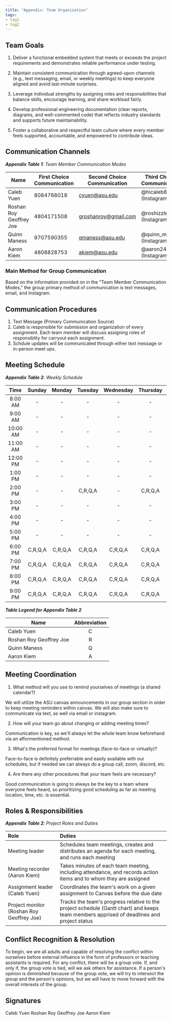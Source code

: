 ```yaml
---
title: "Appendix: Team Organization"
tags:
- tag1
- tag2
---
```


## Team Goals

1. Deliver a functional embedded system that meets or exceeds the project requirements and demonstrates reliable performance under testing.

2. Maintain consistent communication through agreed-upon channels (e.g., text  messaging, email, or weekly meetings) to keep everyone aligned and avoid last-minute surprises.

3. Leverage individual strengths by assigning roles and responsibilities that balance skills, encourage learning, and share workload fairly.

4. Develop professional engineering documentation (clear reports, diagrams, and well-commented code) that reflects industry standards and supports future maintainability.

5. Foster a collaborative and respectful team culture where every member feels supported, accountable, and empowered to contribute ideas.

## Communication Channels

_**Appendix Table 1**: Team Member Communication Modes_

|Name                 | First Choice Communication | Second Choice Communication | Third Choice Communication |
|---------------------|----------------------------|-----------------------------|----------------------------|
|Caleb Yuen           |      8084768018       |            cyuen@asu.edu            |       @hicaleb808 (Instagram)       |
|Roshan Roy Geoffrey Joe | 4804171508 | groshanroy@gmail.com | @roshizzle64 (Instagram) |
|Quinn Maness |  9707590355 | qmaness@asu.edu | @quinn_maness (Instagram) |
|Aaron Kiem |  4808828753 | akiem@asu.edu | @aaron24690 (Instagram) |

### Main Method for Group Communication

Based on the information provided on in the "Team Member Communication Modes," the group primary method of communication is text messages, email, and Instagram.
 
## Communication Procedures

1. Text Message (Primary Communication Source)
2. Caleb is responsible for submission and organization of every assignment. Each team member will discuss assigning roles of responsiblity for carryout each assignment.
3. Schdule updates will be communicated through either text message or in-person meet ups.

## Meeting Schedule

_**Appendix Table 2**: Weekly Schedule_

| Time | Sunday | Monday | Tuesday | Wednesday | Thursday | Friday | Saturday |
| :------: | :----: | :----: | :----: | :----: | :----: | :----: | :-----: |
| 8:00 AM  |    -    |    -    |    -    |    -    |    -    | - |    -    |
| 9:00 AM  |    -    |    -    |    -    |    -    |    -    | - |    -    |
| 10:00 AM |    -    |    -    |    -    |    -    |    -    | - |    -    |
| 11:00 AM |    -    |    -    |    -    |    -    |    -    | - | C,R,Q,A |
| 12:00 PM |    -    |    -    |    -    |    -    |    -    | - | C,R,Q,A |
| 1:00 PM  |    -    |    -    |    -    |    -    |    -    | - | C,R,Q,A |
| 2:00 PM  |    -    |    -    | C,R,Q,A |    -    | C,R,Q,A | - | C,R,Q,A |
| 3:00 PM  |    -    |    -    |    -    |    -    |    -    | - | C,R,Q,A |
| 4:00 PM  |    -    |    -    |    -    |    -    |    -    | - | C,R,Q,A |
| 5:00 PM  |    -    |    -    |    -    |    -    |    -    | - | C,R,Q,A |
| 6:00 PM  | C,R,Q,A | C,R,Q,A | C,R,Q,A | C,R,Q,A | C,R,Q,A | - | C,R,Q,A |
| 7:00 PM  | C,R,Q,A | C,R,Q,A | C,R,Q,A | C,R,Q,A | C,R,Q,A | - | C,R,Q,A |
| 8:00 PM  | C,R,Q,A | C,R,Q,A | C,R,Q,A | C,R,Q,A | C,R,Q,A | - | C,R,Q,A |
| 9:00 PM  | C,R,Q,A | C,R,Q,A | C,R,Q,A | C,R,Q,A | C,R,Q,A | - | C,R,Q,A |
_**Table Legend for Appendix Table 2**_

| Name | Abbreviation |
| ----- | :------: |
| Caleb Yuen | C |
| Roshan Roy Geoffrey Joe | R |
| Quinn Maness | Q |
| Aaron Kiem | A |


## Meeting Coordination

1. What method will you use to remind yourselves of meetings (a shared calendar?) 

We will utilize the ASU canvas announcements in our group section in order to keep meeting reminders within canvas. We will also make sure to communicate via text, as well via email or instagram.

2. How will your team go about changing or adding meeting times?

Communication is key, so we'll always let the whole team know beforehand via an afformentioned method.

3. What's the preferred format for meetings (face-to-face or virtually)?

Face-to-face is definitely preferrable and easily available with our schedules, but if needed we can always do a group call, zoom, discord, etc.

4. Are there any other procedures that your team feels are necessary?

Good communication is going to always be the key to a team where everyone feels heard, so prioritizing good scheduling as far as meeting location, time, etc. is essential.


## Roles & Responsibilities

_**Appendix Table 2**: Project Roles and Duties_

| **Role**          | **Duties**                                                                                                                                |
| :---------------- | :---------------------------------------------------------------------------------------------------------------------------------------- |
| Meeting leader    | Schedules team meetings, creates and distributes an agenda for each meeting, and runs each meeting                                        |
| Meeting recorder (Aaron Kiem) | Takes minutes of each team meeting, including attendance, and records action items and to whom they are assigned                          |
| Assignment leader (Caleb Yuen) | Coordinates the team's work on a given assignment to Canvas before the due date                                                           |
| Project monitor (Roshan Roy Geoffrey Joe) | Tracks the team's progress relative to the project schedule (Gantt chart) and keeps team members apprised of deadlines and project status |

## Conflict Recognition & Resolution

To begin, we are all adults and capable of resolving the conflict within ourselves before external influence in the form of professors or teaching assistants is required. For any conflict, there will be a group vote. If, and only if, the group vote is tied, will we ask others for assistance. If a person's opinion is diminished because of the group vote, we will try to intersect the group and the person's opinions, but we will have to move forward with the overall interests of the group.


## Signatures

Caleb Yuen
Roshan Roy Geoffrey Joe
Aaron Kiem